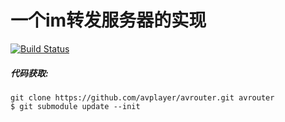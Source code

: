 ﻿一个im转发服务器的实现
======================

[![Build Status](https://travis-ci.org/avplayer/avrouter.svg?branch=master)](https://travis-ci.org/avplayer/avrouter)

##### 代码获取:

	git clone https://github.com/avplayer/avrouter.git avrouter
	$ git submodule update --init
